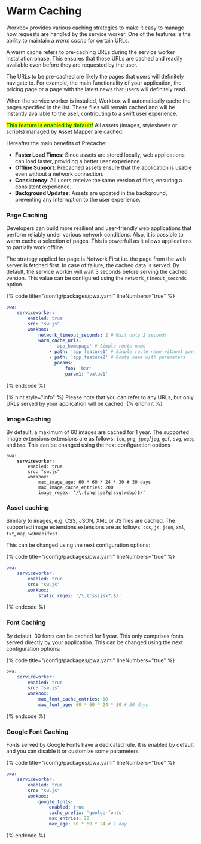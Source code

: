 # Warm Caching

Workbox provides various caching strategies to make it easy to manage how requests are handled by the service worker. One of the features is the ability to maintain a _warm cache_ for certain URLs.

A warm cache refers to pre-caching URLs during the service worker installation phase. This ensures that those URLs are cached and readily available even before they are requested by the user.

The URLs to be pre-cached are likely the pages that users will definitely navigate to. For example, the main functionality of your application, the pricing page or a page with the latest news that users will definitely read.

When the service worker is installed, Workbox will automatically cache the pages specified in the list. These files will remain cached and will be instantly available to the user, contributing to a swift user experience.

<mark style="color:green;">**This feature is enabled by default!**</mark> All assets (images, stylesheets or scripts) managed by Asset Mapper are cached.

Hereafter the main benefits of Precache:

* **Faster Load Times**: Since assets are stored locally, web applications can load faster, providing a better user experience.
* **Offline Support**: Precached assets ensure that the application is usable even without a network connection.
* **Consistency**: All users receive the same version of files, ensuring a consistent experience.
* **Background Updates**: Assets are updated in the background, preventing any interruption to the user experience.

### Page Caching

Developers can build more resilient and user-friendly web applications that perform reliably under various network conditions. Also, it is possible to warm cache a selection of pages. This is powerfull as it allows applications to partially work offline.

The strategy applied for page is Network First i.e. the page from the web server is fetched first. In case of failure, the cached data is served. By default, the service worker will wait 3 seconds before serving the cached version. This value can be configured using the `network_timeout_seconds` option.

{% code title="/config/packages/pwa.yaml" lineNumbers="true" %}
```yaml
pwa:
    serviceworker:
        enabled: true
        src: "sw.js"
        workbox:
            network_timeout_seconds: 2 # Wait only 2 seconds
            warm_cache_urls:
                - 'app_homepage' # Simple route name
                - path: 'app_feature1' # Simple route name without parameters
                - path: 'app_feature2' # Route name with parameters
                  params:
                      foo: 'bar'
                      param1: 'value1'
```
{% endcode %}

{% hint style="info" %}
Please note that you can refer to any URLs, but only URLs served by your application will be cached.
{% endhint %}

### Image Caching

By default, a maximum of 60 images are cached for 1 year. The supported image extensions extensions are as follows: `ico`, `png`, `jpeg`/`jpg`, `gif`, `svg`, `webp` and `bmp`. This can be changed using the next configuration options

<pre class="language-yaml" data-title="/config/packages/pwa.yaml" data-line-numbers><code class="lang-yaml">pwa:
<strong>    serviceworker:
</strong>        enabled: true
        src: "sw.js"
        workbox:
            max_image_age: 60 * 60 * 24 * 30 # 30 days
            max_image_cache_entries: 200
            image_regex: '/\.(png|jpe?g|svg|webp)$/'
</code></pre>

### Asset caching

Similary to images, e.g. CSS, JSON, XML or JS files are cached. The supported image extensions extensions are as follows: `css`, `js`, `json`, `xml`, `txt`, `map`, `webmanifest`.

This can be changed using the next configuration options:

{% code title="/config/packages/pwa.yaml" lineNumbers="true" %}
```yaml
pwa:
    serviceworker:
        enabled: true
        src: "sw.js"
        workbox:
            static_regex: '/\.(css|jsx?)$/'
```
{% endcode %}

### Font Caching

By default, 30 fonts can be cached for 1 year. This only comprises fonts served directly by your application. This can be changed using the next configuration options:

{% code title="/config/packages/pwa.yaml" lineNumbers="true" %}
```yaml
pwa:
    serviceworker:
        enabled: true
        src: "sw.js"
        workbox:
            max_font_cache_entries: 10
            max_font_age: 60 * 60 * 24 * 30 # 30 days
```
{% endcode %}

### Google Font Caching

Fonts served by Google Fonts have a dedicated rule. It is enabled by default and you can disable it or customize some parameters.

{% code title="/config/packages/pwa.yaml" lineNumbers="true" %}
```yaml
pwa:
    serviceworker:
        enabled: true
        src: "sw.js"
        workbox:
            google_fonts:
                enabled: true
                cache_prefix: 'goolge-fonts'
                max_entries: 20
                max_age: 60 * 60 * 24 # 1 day
```
{% endcode %}
